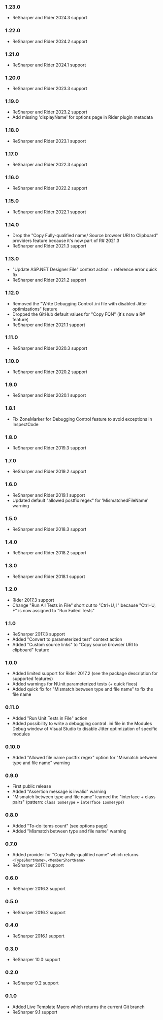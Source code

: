 ### 1.23.0 ###
- ReSharper and Rider 2024.3 support

### 1.22.0 ###
- ReSharper and Rider 2024.2 support

### 1.21.0 ###
- ReSharper and Rider 2024.1 support

### 1.20.0 ###
- ReSharper and Rider 2023.3 support

### 1.19.0 ###
- ReSharper and Rider 2023.2 support
- Add missing 'displayName' for options page in Rider plugin metadata

### 1.18.0 ###
- ReSharper and Rider 2023.1 support

### 1.17.0 ###
- ReSharper and Rider 2022.3 support

### 1.16.0 ###
- ReSharper and Rider 2022.2 support

### 1.15.0 ###
- ReSharper and Rider 2022.1 support

### 1.14.0 ###
- Drop the "Copy Fully-qualified name/ Source browser URI to Clipboard" providers feature because it's now part of R# 2021.3
- ReSharper and Rider 2021.3 support

### 1.13.0 ###
- "Update ASP.NET Designer File" context action + reference error quick fix
- ReSharper and Rider 2021.2 support

### 1.12.0 ###
- Removed the "Write Debugging Control .ini file with disabled Jitter optimizations" feature
- Dropped the GitHub default values for "Copy FQN" (it's now a R# feature)
- ReSharper and Rider 2021.1 support

### 1.11.0 ###
- ReSharper and Rider 2020.3 support

### 1.10.0 ###
- ReSharper and Rider 2020.2 support

### 1.9.0 ###
- ReSharper and Rider 2020.1 support

### 1.8.1 ###
- Fix ZoneMarker for Debugging Control feature to avoid exceptions in InspectCode

### 1.8.0 ###
- ReSharper and Rider 2019.3 support

### 1.7.0 ###
- ReSharper and Rider 2019.2 support

### 1.6.0 ###
- ReSharper and Rider 2019.1 support
- Updated default "allowed postfix regex" for 'MismatchedFileName' warning

### 1.5.0 ###
- ReSharper and Rider 2018.3 support

### 1.4.0 ###
- ReSharper and Rider 2018.2 support

### 1.3.0 ###
- ReSharper and Rider 2018.1 support

### 1.2.0 ###
- Rider 2017.3 support
- Change "Run All Tests in File" short cut to "Ctrl+U, I" because "Ctrl+U, F" is now assigned to "Run Failed Tests"

### 1.1.0 ###
- ReSharper 2017.3 support
- Added "Convert to parameterized test" context action
- Added "Custom source links" to "Copy source browser URI to clipboard" feature

### 1.0.0 ###
- Added limited support for Rider 2017.2 (see the package description for supported features)
- Added warnings for NUnit parameterized tests (+ quick fixes)
- Added quick fix for "Mismatch between type and file name" to fix the file name

### 0.11.0 ###
- Added "Run Unit Tests in File" action
- Added possibility to write a debugging control .ini file in the Modules Debug window of Visual Studio to disable Jitter optimization of specific modules

### 0.10.0 ###
- Added "Allowed file name postfix regex" option for "Mismatch between type and file name" warning

### 0.9.0 ###
- First public release
- Added "Assertion message is invalid" warning
- "Mismatch between type and file name" learned the "interface + class pairs" (pattern: `class SomeType` + `interface ISomeType`)

### 0.8.0 ###
- Added "To-do items count" (see options page)
- Added "Mismatch between type and file name" warning

### 0.7.0 ###
- Added provider for "Copy Fully-qualified name" which returns `<TypeShortName>.<MemberShortName>`
- ReSharper 2017.1 support

### 0.6.0 ###
- ReSharper 2016.3 support

### 0.5.0 ###
- ReSharper 2016.2 support

### 0.4.0 ###
- ReSharper 2016.1 support

### 0.3.0 ###
- ReSharper 10.0 support

### 0.2.0 ###
- ReSharper 9.2 support

### 0.1.0 ###
- Added Live Template Macro which returns the current Git branch
- ReSharper 9.1 support
